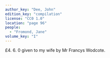 ```yaml
---
author_key: "Dee, John"
edition_key: "compilation"
license: "CC0 1.0"
location: "page 96"
people:
  - "Fromond, Jane"
volume_key: "I"
---
```

£4. 6. 0 given to my wife by Mr Francys Wodcote.
